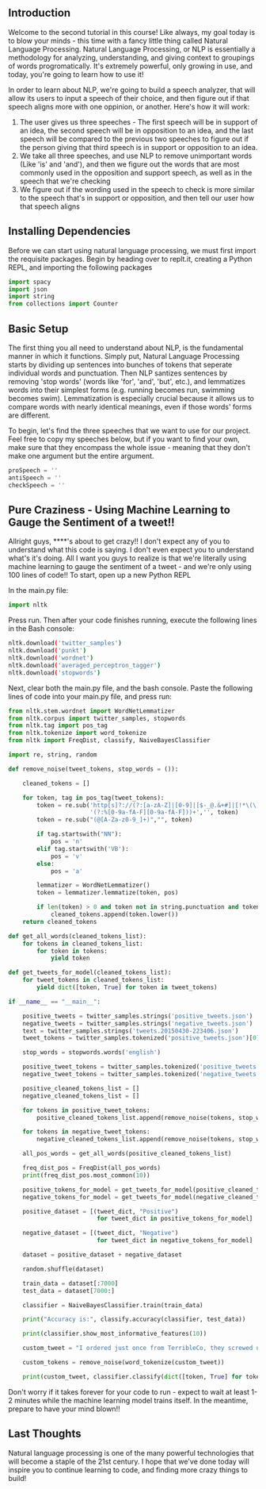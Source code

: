 ## Introduction
Welcome to the second tutorial in this course! Like always, my goal today is to blow your minds - this time with a fancy little thing called Natural Language Processing. Natural Language Processing, or NLP is essentially a methodology for analyzing, understanding, and giving context to groupings of words progromatically. It's extremely powerful, only growing in use, and today, you're going to learn how to use it!

In order to learn about NLP, we're going to build a speech analyzer, that will allow its users to input a speech of their choice, and then figure out if that speech aligns more with one oppinion, or another. Here's how it will work:
1) The user gives us three speeches - The first speech will be in support of an idea, the second speech will be in opposition to an idea, and the last speech will be compared to the previous two speeches to figure out if the person giving that third speech is in support or opposition to an idea.
2) We take all three speeches, and use NLP to remove unimportant words (Like 'is' and 'and'), and then we figure out the words that are most commonly used in the opposition and support speech, as well as in the speech that we're checking
3) We figure out if the wording used in the speech to check is more similar to the speech that's in support or opposition, and then tell our user how that speech aligns

## Installing Dependencies
Before we can start using natural language processing, we must first import the requisite packages. Begin by heading over to replt.it, creating a Python REPL, and importing the following packages

```python
import spacy
import json
import string
from collections import Counter
```

## Basic Setup
The first thing you all need to understand about NLP, is the fundamental manner in which it functions. Simply put, Natural Language Processing starts by dividing up sentences into bunches of tokens that seperate individual words and punctuation. Then NLP santizes sentences by removing 'stop words' (words like 'for', 'and', 'but', etc.), and lemmatizes words into their simplest forms (e.g. running becomes run, swimming becomes swim). Lemmatization is especially crucial because it allows us to compare words with nearly identical meanings, even if those words' forms are different. 

To begin, let's find the three speeches that we want to use for our project. Feel free to copy my speeches below, but if you want to find your own, make sure that they encompass the whole issue - meaning that they don't make one argument but the entire argument.

```python
proSpeech = ''
antiSpeech = ''
checkSpeech = ''
```

## Pure Craziness - Using Machine Learning to Gauge the Sentiment of a tweet!!
Allright guys, ****'s about to get crazy!! I don't expect any of you to understand what this code is saying. I don't even expect you to understand what's it's doing. All I want you guys to realize is that we're literally using machine learning to gauge the sentiment of a tweet - and we're only using 100 lines of code!! To start, open up a new Python REPL

In the main.py file:
```python
import nltk
```

Press run. Then after your code finishes running, execute the following lines in the Bash console:
```bash
nltk.download('twitter_samples')
nltk.download('punkt')
nltk.download('wordnet')
nltk.download('averaged_perceptron_tagger')
nltk.download('stopwords')
```

Next, clear both the main.py file, and the bash console. Paste the following lines of code into your main.py file, and press run:

```python
from nltk.stem.wordnet import WordNetLemmatizer
from nltk.corpus import twitter_samples, stopwords
from nltk.tag import pos_tag
from nltk.tokenize import word_tokenize
from nltk import FreqDist, classify, NaiveBayesClassifier

import re, string, random

def remove_noise(tweet_tokens, stop_words = ()):

    cleaned_tokens = []

    for token, tag in pos_tag(tweet_tokens):
        token = re.sub('http[s]?://(?:[a-zA-Z]|[0-9]|[$-_@.&+#]|[!*\(\),]|'\
                       '(?:%[0-9a-fA-F][0-9a-fA-F]))+','', token)
        token = re.sub("(@[A-Za-z0-9_]+)","", token)

        if tag.startswith("NN"):
            pos = 'n'
        elif tag.startswith('VB'):
            pos = 'v'
        else:
            pos = 'a'

        lemmatizer = WordNetLemmatizer()
        token = lemmatizer.lemmatize(token, pos)

        if len(token) > 0 and token not in string.punctuation and token.lower() not in stop_words:
            cleaned_tokens.append(token.lower())
    return cleaned_tokens

def get_all_words(cleaned_tokens_list):
    for tokens in cleaned_tokens_list:
        for token in tokens:
            yield token

def get_tweets_for_model(cleaned_tokens_list):
    for tweet_tokens in cleaned_tokens_list:
        yield dict([token, True] for token in tweet_tokens)

if __name__ == "__main__":

    positive_tweets = twitter_samples.strings('positive_tweets.json')
    negative_tweets = twitter_samples.strings('negative_tweets.json')
    text = twitter_samples.strings('tweets.20150430-223406.json')
    tweet_tokens = twitter_samples.tokenized('positive_tweets.json')[0]

    stop_words = stopwords.words('english')

    positive_tweet_tokens = twitter_samples.tokenized('positive_tweets.json')
    negative_tweet_tokens = twitter_samples.tokenized('negative_tweets.json')

    positive_cleaned_tokens_list = []
    negative_cleaned_tokens_list = []

    for tokens in positive_tweet_tokens:
        positive_cleaned_tokens_list.append(remove_noise(tokens, stop_words))

    for tokens in negative_tweet_tokens:
        negative_cleaned_tokens_list.append(remove_noise(tokens, stop_words))

    all_pos_words = get_all_words(positive_cleaned_tokens_list)

    freq_dist_pos = FreqDist(all_pos_words)
    print(freq_dist_pos.most_common(10))

    positive_tokens_for_model = get_tweets_for_model(positive_cleaned_tokens_list)
    negative_tokens_for_model = get_tweets_for_model(negative_cleaned_tokens_list)

    positive_dataset = [(tweet_dict, "Positive")
                         for tweet_dict in positive_tokens_for_model]

    negative_dataset = [(tweet_dict, "Negative")
                         for tweet_dict in negative_tokens_for_model]

    dataset = positive_dataset + negative_dataset

    random.shuffle(dataset)

    train_data = dataset[:7000]
    test_data = dataset[7000:]

    classifier = NaiveBayesClassifier.train(train_data)

    print("Accuracy is:", classify.accuracy(classifier, test_data))

    print(classifier.show_most_informative_features(10))

    custom_tweet = "I ordered just once from TerribleCo, they screwed up, never used the app again."

    custom_tokens = remove_noise(word_tokenize(custom_tweet))

    print(custom_tweet, classifier.classify(dict([token, True] for token in custom_tokens)))
```

Don't worry if it takes forever for your code to run - expect to wait at least 1-2 minutes while the machine learning model trains itself. In the meantime, prepare to have your mind blown!!

## Last Thoughts
Natural language processing is one of the many powerful technologies that will become a staple of the 21st century. I hope that we've done today will inspire you to continue learning to code, and finding more crazy things to build!
